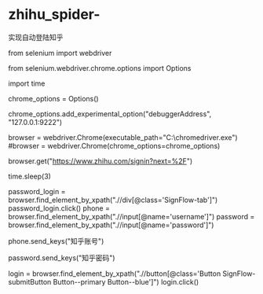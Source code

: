 # zhihu_spider-
实现自动登陆知乎

from selenium import webdriver

from selenium.webdriver.chrome.options import Options

import time

chrome_options = Options()

chrome_options.add_experimental_option("debuggerAddress", "127.0.0.1:9222")


browser = webdriver.Chrome(executable_path="C:\chromedriver.exe")
#browser = webdriver.Chrome(chrome_options=chrome_options)

browser.get("https://www.zhihu.com/signin?next=%2F")


time.sleep(3)


password_login = browser.find_element_by_xpath(".//div[@class='SignFlow-tab']")
password_login.click()
phone = browser.find_element_by_xpath(".//input[@name='username']")
password = browser.find_element_by_xpath(".//input[@name='password']")

phone.send_keys("知乎账号")

password.send_keys("知乎密码")

login = browser.find_element_by_xpath(".//button[@class='Button SignFlow-submitButton Button--primary Button--blue']")
login.click()




